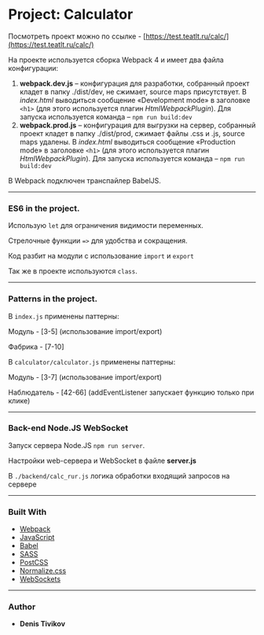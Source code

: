 # Project: Calculator
Посмотреть проект можно по ссылке - [https://test.teatlt.ru/calc/](https://test.teatlt.ru/calc/)

На проекте используется сборка Webpack 4 и имеет два файла конфигурации:
1.	**webpack.dev.js** –  конфигурация для разработки, собранный проект кладет в папку ./dist/dev, не сжимает, source maps присутствует.
В *index.html* выводиться сообщение «Development mode» в заголовке `<h1>` (для этого используется плагин *HtmlWebpackPlugin*).
Для запуска используется команда – `npm run build:dev`
2.	**webpack.prod.js** – конфигурация для выгрузки на сервер, собранный проект кладет в папку ./dist/prod, сжимает файлы .css и .js, source maps удалены.
В *index.html* выводиться сообщение «Production mode» в заголовке `<h1>` (для этого используется плагин *HtmlWebpackPlugin*).
Для запуска используется команда – `npm run build:dev`


В Webpack подключен транспайлер BabelJS.


***
### ES6 in the project.
Использую `let` для ограничения видимости переменных.

Стрелочные функции `=>` для удобства и сокращения.

Код разбит на модули с использование `import` и `export` 

Так же в проекте используются `class`.

***
### Patterns in the project.
В `index.js` применены паттерны:

Модуль - [3-5] (использование import/export)

Фабрика - [7-10] 

В `calculator/calculator.js` применены паттерны:

Модуль - [3-7] (использование import/export)

Наблюдатель - [42-66] (addEventListener запускает функцию только при клике)

***
### Back-end Node.JS WebSocket

Запуск сервера Node.JS `npm run server`.

Настройки web-сервера и WebSocket в файле **server.js**

В `./backend/calc_rur.js` логика обработки входящий запросов на сервере

***
### Built With

* [Webpack](https://webpack.js.org/)
* [JavaScript](https://www.javascript.com/)
* [Babel](https://babeljs.io/)
* [SASS](https://sass-lang.com/)
* [PostCSS](https://postcss.org/)
* [Normalize.css](https://necolas.github.io/normalize.css/)
* [WebSockets](https://developer.mozilla.org/ru/docs/WebSockets)

***
### Author
* **Denis Tivikov**


